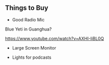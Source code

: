 ## Things to Buy

- Good Radio Mic

Blue Yeti in Guanghua?

https://www.youtube.com/watch?v=AXHI-IiBL0Q
- Large Screen Monitor

- Lights for podcasts
